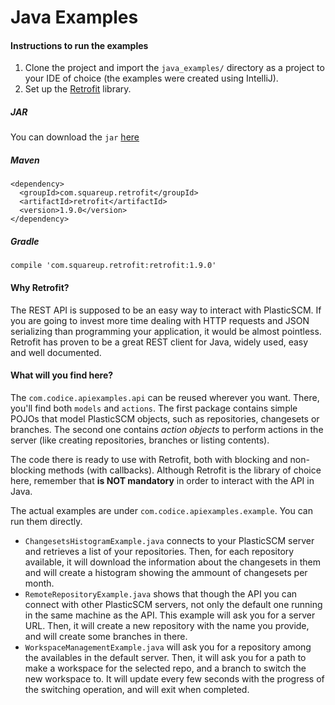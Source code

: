 # Java Examples#### Instructions to run the examples1. Clone the project and import the `java_examples/` directory as a project to your IDE of choice (the examples were created using IntelliJ).2. Set up the [Retrofit](http://square.github.io/retrofit/) library.##### JARYou can download the `jar` [here](http://repo1.maven.org/maven2/com/squareup/retrofit/retrofit/1.9.0/retrofit-1.9.0.jar)##### Maven```<dependency>  <groupId>com.squareup.retrofit</groupId>  <artifactId>retrofit</artifactId>  <version>1.9.0</version></dependency>```##### Gradle```compile 'com.squareup.retrofit:retrofit:1.9.0'```#### Why Retrofit?The REST API is supposed to be an easy way to interact with PlasticSCM. If you are going to invest more time dealing with HTTP requests and JSON serializing than programming your application, it would be almost pointless. Retrofit has proven to be a great REST client for Java, widely used, easy  and well documented.#### What will you find here?The `com.codice.apiexamples.api` can be reused wherever you want. There, you'll find both `models` and `actions`. The first package contains simple POJOs that model PlasticSCM objects, such as repositories, changesets or branches. The second one contains _action objects_ to perform actions in the server (like creating repositories, branches or listing contents).The code there is ready to use with Retrofit, both with blocking and non-blocking methods (with callbacks). Although Retrofit is the library of choice here, remember that **is NOT mandatory** in order to interact with the API in Java.The actual examples are under `com.codice.apiexamples.example`. You can run them directly.- `ChangesetsHistogramExample.java` connects to your PlasticSCM server and retrieves a list of your repositories. Then, for each repository available, it will download the information about the changesets in them and will create a histogram showing the ammount of changesets per month.- `RemoteRepositoryExample.java` shows that though the API you can connect with other PlasticSCM servers, not only the default one running in the same machine as the API. This example will ask you for a server URL. Then, it will create a new repository with the name you provide, and will create some branches in there.- `WorkspaceManagementExample.java` will ask you for a repository among the availables in the default server. Then, it will ask you for a path to make a workspace for the selected repo, and a branch to switch the new workspace to. It will update every few seconds with the progress of the switching operation, and will exit when completed.